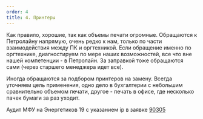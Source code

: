 ```yaml
---
order: 4
title: 4. Принтеры
---
```


Как правило, хорошие, так как объемы печати огромные. Обращаются к Петролайну напрямую, очень редко к нам, только по части взаимодействия между ПК и оргтехникой. Если обращение именно по оргтехнике, диагностируем по мере наших возможностей, все что вне нашей компетенции - в Петролайн. За заправкой тоже обращаются сами (через старшего менеджера идет все).

Иногда обращаются за подбором принтеров на замену. Всегда уточняем цель применения, одно дело в бухгалтерии с небольшим сравнительно объемом печати, другое - печать в офисе, где несколько пачек бумаги за раз уходит.

Аудит МФУ на Энергетиков 19 с указанием ip в заявке [90305](https://support.sb-consult.ru/front/ticket.form.php?id=90305)


